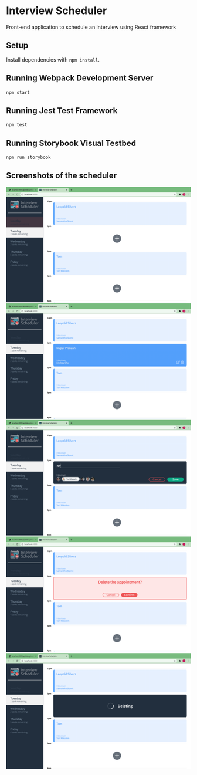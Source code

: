 # Interview Scheduler

Front-end application to schedule an interview using React framework

## Setup

Install dependencies with `npm install`.

## Running Webpack Development Server

```sh
npm start
```

## Running Jest Test Framework

```sh
npm test
```

## Running Storybook Visual Testbed

```sh
npm run storybook
```
## Screenshots of the scheduler

!["Interview Scheduler"](https://github.com/NupurPrakash/scheduler/blob/master/docs/appointment.png?raw=true)
!["Booking an interview"](https://github.com/NupurPrakash/scheduler/blob/master/docs/add-appointment.png?raw=true)
!["Editing an interview"](https://github.com/NupurPrakash/scheduler/blob/master/docs/edit-appointment.png?raw=true)
!["Deleting an interview"](https://github.com/NupurPrakash/scheduler/blob/master/docs/delete-appointment.png?raw=true)
!["Delete Status"](https://github.com/NupurPrakash/scheduler/blob/master/docs/delete-status.png?raw=true)

